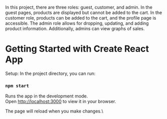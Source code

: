 In this project, there are three roles: guest, customer, and admin. In the guest pages, products are displayed but cannot be added to the cart. In the customer role, products can be added to the cart, and the profile page is accessible. The admin role allows for dropping, updating, and adding product information. Additionally, admins can view graphs of sales.
# Getting Started with Create React App

Setup:
In the project directory, you can run:

### `npm start`

Runs the app in the development mode.\
Open [http://localhost:3000](http://localhost:3000) to view it in your browser.

The page will reload when you make changes.\
